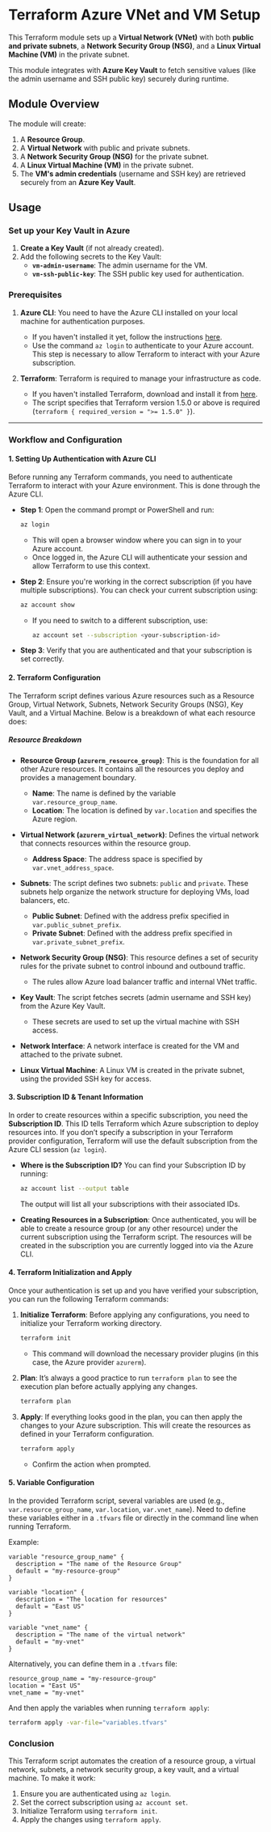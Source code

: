# Terraform Azure VNet and VM Setup

This Terraform module sets up a **Virtual Network (VNet)** with both **public and private subnets**, a **Network Security Group (NSG)**, and a **Linux Virtual Machine (VM)** in the private subnet. 

This module integrates with **Azure Key Vault** to fetch sensitive values (like the admin username and SSH public key) securely during runtime.

## Module Overview

The module will create:
1. A **Resource Group**.
2. A **Virtual Network** with public and private subnets.
3. A **Network Security Group (NSG)** for the private subnet.
4. A **Linux Virtual Machine (VM)** in the private subnet.
5. The **VM's admin credentials** (username and SSH key) are retrieved securely from an **Azure Key Vault**.

## Usage

### Set up your Key Vault in Azure

1. **Create a Key Vault** (if not already created).
2. Add the following secrets to the Key Vault:
   - **`vm-admin-username`**: The admin username for the VM.
   - **`vm-ssh-public-key`**: The SSH public key used for authentication.

  
### Prerequisites

1. **Azure CLI**: You need to have the Azure CLI installed on your local machine for authentication purposes.

   * If you haven't installed it yet, follow the instructions [here](https://learn.microsoft.com/en-us/cli/azure/install-azure-cli).
   * Use the command `az login` to authenticate to your Azure account. This step is necessary to allow Terraform to interact with your Azure subscription.

2. **Terraform**: Terraform is required to manage your infrastructure as code.

   * If you haven't installed Terraform, download and install it from [here](https://www.terraform.io/downloads).
   * The script specifies that Terraform version 1.5.0 or above is required (`terraform { required_version = ">= 1.5.0" }`).

---

### Workflow and Configuration

#### 1. **Setting Up Authentication with Azure CLI**

Before running any Terraform commands, you need to authenticate Terraform to interact with your Azure environment. This is done through the Azure CLI.

* **Step 1**: Open the command prompt or PowerShell and run:

  ```bash
  az login
  ```

  * This will open a browser window where you can sign in to your Azure account.
  * Once logged in, the Azure CLI will authenticate your session and allow Terraform to use this context.

* **Step 2**: Ensure you're working in the correct subscription (if you have multiple subscriptions). You can check your current subscription using:

  ```bash
  az account show
  ```

  * If you need to switch to a different subscription, use:

    ```bash
    az account set --subscription <your-subscription-id>
    ```

* **Step 3**: Verify that you are authenticated and that your subscription is set correctly.

#### 2. **Terraform Configuration**

The Terraform script defines various Azure resources such as a Resource Group, Virtual Network, Subnets, Network Security Groups (NSG), Key Vault, and a Virtual Machine. Below is a breakdown of what each resource does:

##### Resource Breakdown

* **Resource Group (`azurerm_resource_group`)**: This is the foundation for all other Azure resources. It contains all the resources you deploy and provides a management boundary.

  * **Name**: The name is defined by the variable `var.resource_group_name`.
  * **Location**: The location is defined by `var.location` and specifies the Azure region.

* **Virtual Network (`azurerm_virtual_network`)**: Defines the virtual network that connects resources within the resource group.

  * **Address Space**: The address space is specified by `var.vnet_address_space`.

* **Subnets**: The script defines two subnets: `public` and `private`. These subnets help organize the network structure for deploying VMs, load balancers, etc.

  * **Public Subnet**: Defined with the address prefix specified in `var.public_subnet_prefix`.
  * **Private Subnet**: Defined with the address prefix specified in `var.private_subnet_prefix`.

* **Network Security Group (NSG)**: This resource defines a set of security rules for the private subnet to control inbound and outbound traffic.

  * The rules allow Azure load balancer traffic and internal VNet traffic.

* **Key Vault**: The script fetches secrets (admin username and SSH key) from the Azure Key Vault.

  * These secrets are used to set up the virtual machine with SSH access.

* **Network Interface**: A network interface is created for the VM and attached to the private subnet.

* **Linux Virtual Machine**: A Linux VM is created in the private subnet, using the provided SSH key for access.

#### 3. **Subscription ID & Tenant Information**

In order to create resources within a specific subscription, you need the **Subscription ID**. This ID tells Terraform which Azure subscription to deploy resources into. If you don’t specify a subscription in your Terraform provider configuration, Terraform will use the default subscription from the Azure CLI session (`az login`).

* **Where is the Subscription ID?**
  You can find your Subscription ID by running:

  ```bash
  az account list --output table
  ```

  The output will list all your subscriptions with their associated IDs.

* **Creating Resources in a Subscription**:
  Once authenticated, you will be able to create a resource group (or any other resource) under the current subscription using the Terraform script. The resources will be created in the subscription you are currently logged into via the Azure CLI.

#### 4. **Terraform Initialization and Apply**

Once your authentication is set up and you have verified your subscription, you can run the following Terraform commands:

1. **Initialize Terraform**: Before applying any configurations, you need to initialize your Terraform working directory.

   ```bash
   terraform init
   ```

   * This command will download the necessary provider plugins (in this case, the Azure provider `azurerm`).

2. **Plan**: It’s always a good practice to run `terraform plan` to see the execution plan before actually applying any changes.

   ```bash
   terraform plan
   ```

3. **Apply**: If everything looks good in the plan, you can then apply the changes to your Azure subscription. This will create the resources as defined in your Terraform configuration.

   ```bash
   terraform apply
   ```

   * Confirm the action when prompted.

#### 5. **Variable Configuration**

In the provided Terraform script, several variables are used (e.g., `var.resource_group_name`, `var.location`, `var.vnet_name`). Need to define these variables either in a `.tfvars` file or directly in the command line when running Terraform.

Example:

```hcl
variable "resource_group_name" {
  description = "The name of the Resource Group"
  default = "my-resource-group"
}

variable "location" {
  description = "The location for resources"
  default = "East US"
}

variable "vnet_name" {
  description = "The name of the virtual network"
  default = "my-vnet"
}
```

Alternatively, you can define them in a `.tfvars` file:

```hcl
resource_group_name = "my-resource-group"
location = "East US"
vnet_name = "my-vnet"
```

And then apply the variables when running `terraform apply`:

```bash
terraform apply -var-file="variables.tfvars"
```

### Conclusion

This Terraform script automates the creation of a resource group, a virtual network, subnets, a network security group, a key vault, and a virtual machine. To make it work:

1. Ensure you are authenticated using `az login`.
2. Set the correct subscription using `az account set`.
3. Initialize Terraform using `terraform init`.
4. Apply the changes using `terraform apply`.
